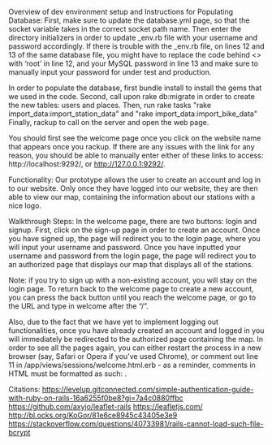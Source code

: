 Overview of dev environment setup and Instructions for Populating Database:
First, make sure to update the database.yml page, so that the socket variable takes in the correct socket path name. Then enter the directory initializers in order to update _env.rb file with your username and password accordingly. If there is trouble with the _env.rb file, on lines 12 and 13 of the same database file, you might have to replace the code behind <> with ‘root’ in line 12, and your MySQL password in line 13 and make sure to manually input your password for under test and production.

In order to populate the database, first bundle install to install the gems that we used in the code. Second, call upon rake db:migrate in order to create the new tables: users and places. Then, run rake tasks "rake import_data:import_station_data" and "rake import_data:import_bike_data" Finally, rackup to call on the server and open the web page.

You should first see the welcome page once you click on the website name that appears once you rackup. If there are any issues with the link for any reason, you should be able to manually enter either of these links to access: http://localhost:9292/, or http://127.0.0.1:9292/.

Functionality:
Our prototype allows the user to create an account and log in to our website. Only once they have logged into our website, they are then able to view our map, containing the information about our stations with a nice logo.

Walkthrough Steps:
In the welcome page, there are two buttons: login and signup.
First, click on the sign-up page in order to create an account. Once you have signed up, the page will redirect you to the login page, where you will input your username and password.
Once you have inputted your username and password from the login page, the page will redirect you to an authorized page that displays our map that displays all of the stations.

Note: if you try to sign up with a non-existing account, you will stay on the login page. To return back to the welcome page to create a new account, you can press the back button until you reach the welcome page, or go to the URL and type in welcome after the “/”.

Also, due to the fact that we have yet to implement logging out functionalities, once you have already created an account and logged in you will immediately be redirected to the authorized page containing the map. In order to see all the pages again, you can either restart the process in a new browser (say, Safari or Opera if you’ve used Chrome), or comment out line 11 in /app/views/sessions/welcome.html.erb - as a reminder, comments in HTML must be formatted as such: <!-- this is a comment -->.

Citations:
https://levelup.gitconnected.com/simple-authentication-guide-with-ruby-on-rails-16a6255f0be8?gi=7a4c0880ffbc
https://github.com/axyjo/leaflet-rails
https://leafletjs.com/
http://bl.ocks.org/KoGor/81e6ce8945c43405e3e9
https://stackoverflow.com/questions/40733981/rails-cannot-load-such-file-bcrypt
